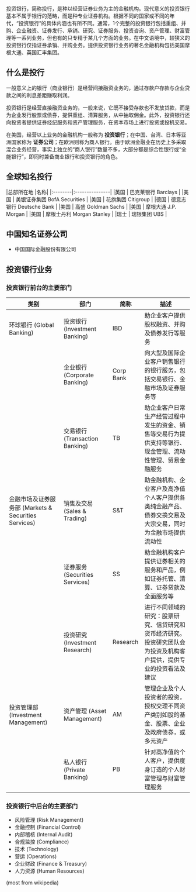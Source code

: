 投资银行，简称投行，是种以经营证券业务为主的金融机构。现代意义的投资银行基本不属于银行的范畴，而是种专业证券机构。根据不同的国家或不同的年代，“投资银行”的具体内涵也有所不同。通常，1个完整的投资银行包括重组、并购、企业融资、证券发行、承销、研究、证券服务、投资咨询、资产管理、财富管理等一系列业务，但也有的只专精于某几个方面的业务。在中文语境中，较狭义的投资银行仅指证券承销、并购业务。提供投资银行业务的著名金融机构包括美国摩根大通、英国汇丰集团。


## 什么是投行
一般意义上的银行（商业银行）是经营间接融资业务的，通过存款户存款与企业贷款之间的利息差距赚取利润。

投资银行是经营直接融资业务的，一般来说，它既不接受存款也不发放贷款，而是为企业发行股票或债券，提供重组、清算服务，从中抽取佣金。此外，投资银行还向投资者提供证券经纪服务和资产管理服务，在资本市场上进行投资或投机交易。

在美国，经营以上业务的金融机构一般称为 **投资银行**；在中国、台湾、日本等亚洲国家称为 **证券公司**；在欧洲则称为商人银行。由于欧洲金融业在历史上多采取混合业务经营，事实上独立的“商人银行”数量不多，大部分都是综合性银行或“全能银行”，即同时兼备商业银行和投资银行的角色。

## 全球知名投行

<div class="center-table" markdown>
|总部所在地 |名称|
|:--------|:---------------|
|英国	| 巴克莱银行 Barclays          |
|美国	| 美银证券集团 BofA Securities |
|美国	| 花旗集团 Citigroup          |
|德国	| 德意志银行 Deutsche Bank    |
|美国	| 高盛 Goldman Sachs         |
|美国	| 摩根大通 J.P. Morgan        |
|美国	| 摩根士丹利 Morgan Stanley   |
|瑞士	| 瑞银集团 UBS                |

</div>

## 中国知名证券公司

- 中国国际金融股份有限公司

## 投资银行业务

### 投资银行前台的主要部门

| 类别             | 部门    | 简称 | 描述 |
|----------------|-------|----|----------------------|
| 环球银行 (Global Banking) | 投资银行 (Investment Banking) | IBD | 助企业客户提供股权融资、并购及债券发行等服务 |
|                | 企业银行 (Corporate Banking)      | Corp Bank | 向大型及国际企业客户销售银行的银行服务，包括交易银行、金融市场及证券服务等 |
|                | 交易银行 (Transaction Banking)    | TB | 助企业客户日常生产经营过程中发生的资金、销售等交易行为提供支持等银行、现金管理、流动性管理、贸易金融服务 |
| 金融市场及证券服务部 (Markets & Securities Services) | 销售及交易 (Sales & Trading)    | S&T | 助金融机构、企业客户及高净值个人客户提供各类纯金融产品、债券交换交易及大宗交易，同时为金融市场提供流动性 |
|                | 证券服务 (Securities Services)    | SS | 助金融机构客户提供证券相关的服务和产品，例如证券托管、清算、证券贷款及全面服务等 |
|                | 投资研究 (Investment Research)   | Research | 进行不同领域的研究：股票研究、信贷研究和货币经济研究。投资研究团队会为投资及机构客户提供，提供专业的投资看法及建议 |
| 投资管理部 (Investment Management) | 资产管理 (Asset Management)    | AM | 管理企业及个人投资者的投资，授权交理不同资产类别如股的基金、股票、企业及政府债券，或多元资产 |
|                | 私人银行 (Private Banking)       | PB | 针对高净值的个人客户，提供度身订造的个人财富管理与财富管理服务 |



### 投资银行中后台的主要部门

- 风险管理 (Risk Management)
- 金融控制 (Financial Control)
- 内部稽核 (Internal Audit)
- 合规监控 (Compliance)
- 技术 (Technology)
- 营运 (Operations)
- 企业财政 (Finance & Treasury)
- 人力资源 (Human Resources)

(most from wikipedia)